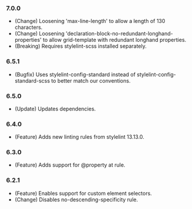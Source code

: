### 7.0.0
- (Change) Loosening 'max-line-length' to allow a length of 130 characters.
- (Change) Loosening 'declaration-block-no-redundant-longhand-properties' to allow grid-template with redundant longhand properties.
- (Breaking) Requires stylelint-scss installed separately.

### 6.5.1

- (Bugfix) Uses stylelint-config-standard instead of stylelint-config-standard-scss to better match our conventions.

### 6.5.0
- (Update) Updates dependencies.

### 6.4.0
- (Feature) Adds new linting rules from stylelint 13.13.0.

### 6.3.0
 - (Feature) Adds support for @property at rule.

### 6.2.1
 - (Feature) Enables support for custom element selectors.
 - (Change) Disables no-descending-specificity rule.
